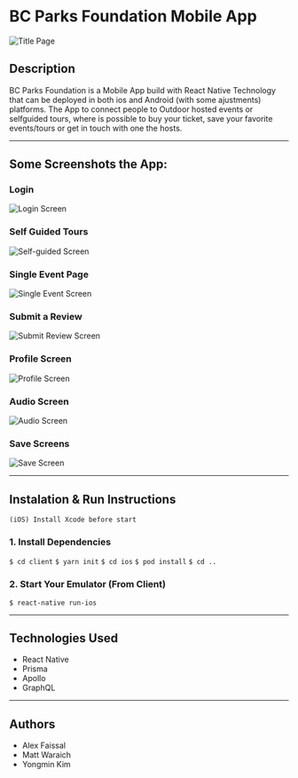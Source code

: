 # BC Parks Foundation Mobile App

![Title Page](_snapshots/bcf-homescreen.png)

## Description

BC Parks Foundation is a Mobile App build with React Native Technology that can be deployed in both ios and Android (with some ajustments) platforms.
The App to connect people to Outdoor hosted events or selfguided tours, where is possible to buy your ticket, save your favorite events/tours or get in touch with one the hosts.

---

## Some Screenshots the App:

### Login

![Login Screen](https://media.giphy.com/media/d6KGcK4OuwhHqropRj/giphy.gif)

### Self Guided Tours

![Self-guided Screen](https://media.giphy.com/media/jqO8bwLOi8UOnu8eSk/giphy.gif)

### Single Event Page

![Single Event Screen](https://media.giphy.com/media/XfIgCtek8cg3vvqrdQ/giphy.gif)

### Submit a Review

![Submit Review Screen](https://media.giphy.com/media/VgwpZOxKsoRFAd8jsO/giphy.gif)

### Profile Screen

![Profile Screen](https://media.giphy.com/media/gkF56xi1GuALD6SNVY/giphy.gif)

### Audio Screen

![Audio Screen](https://media.giphy.com/media/kyXA8gTX3srrdRmZ01/giphy.gif)

### Save Screens

![Save Screen](https://media.giphy.com/media/YR1RwzuIbRkhbOBoI4/giphy.gif)

---

## Instalation & Run Instructions

`(iOS) Install Xcode before start`

### 1. Install Dependencies

`$ cd client`
`$ yarn init`
`$ cd ios`
`$ pod install`
`$ cd ..`

### 2. Start Your Emulator (From Client)

`$ react-native run-ios`

---

## Technologies Used

- React Native
- Prisma
- Apollo
- GraphQL

---

## Authors

- Alex Faissal
- Matt Waraich
- Yongmin Kim
